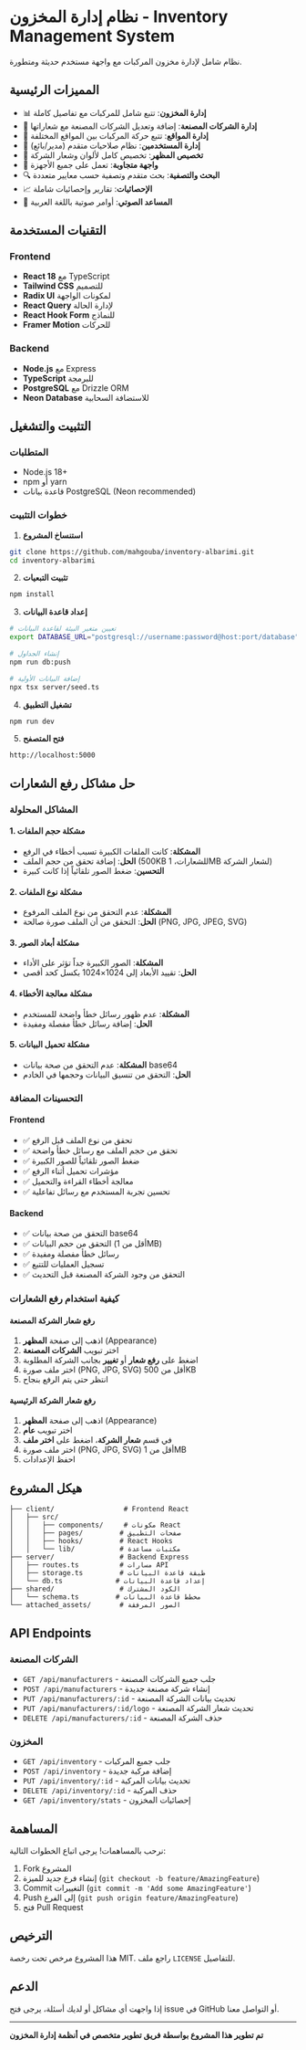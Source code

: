 # نظام إدارة المخزون - Inventory Management System

نظام شامل لإدارة مخزون المركبات مع واجهة مستخدم حديثة ومتطورة.

## المميزات الرئيسية

- 📊 **إدارة المخزون**: تتبع شامل للمركبات مع تفاصيل كاملة
- 🏢 **إدارة الشركات المصنعة**: إضافة وتعديل الشركات المصنعة مع شعاراتها
- 📍 **إدارة المواقع**: تتبع حركة المركبات بين المواقع المختلفة
- 👥 **إدارة المستخدمين**: نظام صلاحيات متقدم (مدير/بائع)
- 🎨 **تخصيص المظهر**: تخصيص كامل لألوان وشعار الشركة
- 📱 **واجهة متجاوبة**: تعمل على جميع الأجهزة
- 🔍 **البحث والتصفية**: بحث متقدم وتصفية حسب معايير متعددة
- 📈 **الإحصائيات**: تقارير وإحصائيات شاملة
- 🎤 **المساعد الصوتي**: أوامر صوتية باللغة العربية

## التقنيات المستخدمة

### Frontend
- **React 18** مع TypeScript
- **Tailwind CSS** للتصميم
- **Radix UI** لمكونات الواجهة
- **React Query** لإدارة الحالة
- **React Hook Form** للنماذج
- **Framer Motion** للحركات

### Backend
- **Node.js** مع Express
- **TypeScript** للبرمجة
- **PostgreSQL** مع Drizzle ORM
- **Neon Database** للاستضافة السحابية

## التثبيت والتشغيل

### المتطلبات
- Node.js 18+
- npm أو yarn
- قاعدة بيانات PostgreSQL (Neon recommended)

### خطوات التثبيت

1. **استنساخ المشروع**
```bash
git clone https://github.com/mahgouba/inventory-albarimi.git
cd inventory-albarimi
```

2. **تثبيت التبعيات**
```bash
npm install
```

3. **إعداد قاعدة البيانات**
```bash
# تعيين متغير البيئة لقاعدة البيانات
export DATABASE_URL="postgresql://username:password@host:port/database"

# إنشاء الجداول
npm run db:push

# إضافة البيانات الأولية
npx tsx server/seed.ts
```

4. **تشغيل التطبيق**
```bash
npm run dev
```

5. **فتح المتصفح**
```
http://localhost:5000
```

## حل مشاكل رفع الشعارات

### المشاكل المحلولة

#### 1. مشكلة حجم الملفات
- **المشكلة**: كانت الملفات الكبيرة تسبب أخطاء في الرفع
- **الحل**: إضافة تحقق من حجم الملف (500KB للشعارات، 1MB لشعار الشركة)
- **التحسين**: ضغط الصور تلقائياً إذا كانت كبيرة

#### 2. مشكلة نوع الملفات
- **المشكلة**: عدم التحقق من نوع الملف المرفوع
- **الحل**: التحقق من أن الملف صورة صالحة (PNG, JPG, JPEG, SVG)

#### 3. مشكلة أبعاد الصور
- **المشكلة**: الصور الكبيرة جداً تؤثر على الأداء
- **الحل**: تقييد الأبعاد إلى 1024×1024 بكسل كحد أقصى

#### 4. مشكلة معالجة الأخطاء
- **المشكلة**: عدم ظهور رسائل خطأ واضحة للمستخدم
- **الحل**: إضافة رسائل خطأ مفصلة ومفيدة

#### 5. مشكلة تحميل البيانات
- **المشكلة**: عدم التحقق من صحة بيانات base64
- **الحل**: التحقق من تنسيق البيانات وحجمها في الخادم

### التحسينات المضافة

#### Frontend
- ✅ تحقق من نوع الملف قبل الرفع
- ✅ تحقق من حجم الملف مع رسائل خطأ واضحة
- ✅ ضغط الصور تلقائياً للصور الكبيرة
- ✅ مؤشرات تحميل أثناء الرفع
- ✅ معالجة أخطاء القراءة والتحميل
- ✅ تحسين تجربة المستخدم مع رسائل تفاعلية

#### Backend
- ✅ التحقق من صحة بيانات base64
- ✅ التحقق من حجم البيانات (أقل من 1MB)
- ✅ رسائل خطأ مفصلة ومفيدة
- ✅ تسجيل العمليات للتتبع
- ✅ التحقق من وجود الشركة المصنعة قبل التحديث

### كيفية استخدام رفع الشعارات

#### رفع شعار الشركة المصنعة
1. اذهب إلى صفحة **المظهر** (Appearance)
2. اختر تبويب **الشركات المصنعة**
3. اضغط على **رفع شعار** أو **تغيير** بجانب الشركة المطلوبة
4. اختر ملف صورة (PNG, JPG, SVG) أقل من 500KB
5. انتظر حتى يتم الرفع بنجاح

#### رفع شعار الشركة الرئيسية
1. اذهب إلى صفحة **المظهر** (Appearance)
2. اختر تبويب **عام**
3. في قسم **شعار الشركة**، اضغط على **اختر ملف**
4. اختر ملف صورة (PNG, JPG, SVG) أقل من 1MB
5. احفظ الإعدادات

## هيكل المشروع

```
├── client/                 # Frontend React
│   ├── src/
│   │   ├── components/     # مكونات React
│   │   ├── pages/         # صفحات التطبيق
│   │   ├── hooks/         # React Hooks
│   │   └── lib/           # مكتبات مساعدة
├── server/                # Backend Express
│   ├── routes.ts          # مسارات API
│   ├── storage.ts         # طبقة قاعدة البيانات
│   └── db.ts             # إعداد قاعدة البيانات
├── shared/                # الكود المشترك
│   └── schema.ts         # مخطط قاعدة البيانات
└── attached_assets/       # الصور المرفقة
```

## API Endpoints

### الشركات المصنعة
- `GET /api/manufacturers` - جلب جميع الشركات المصنعة
- `POST /api/manufacturers` - إنشاء شركة مصنعة جديدة
- `PUT /api/manufacturers/:id` - تحديث بيانات الشركة المصنعة
- `PUT /api/manufacturers/:id/logo` - تحديث شعار الشركة المصنعة
- `DELETE /api/manufacturers/:id` - حذف الشركة المصنعة

### المخزون
- `GET /api/inventory` - جلب جميع المركبات
- `POST /api/inventory` - إضافة مركبة جديدة
- `PUT /api/inventory/:id` - تحديث بيانات المركبة
- `DELETE /api/inventory/:id` - حذف المركبة
- `GET /api/inventory/stats` - إحصائيات المخزون

## المساهمة

نرحب بالمساهمات! يرجى اتباع الخطوات التالية:

1. Fork المشروع
2. إنشاء فرع جديد للميزة (`git checkout -b feature/AmazingFeature`)
3. Commit التغييرات (`git commit -m 'Add some AmazingFeature'`)
4. Push إلى الفرع (`git push origin feature/AmazingFeature`)
5. فتح Pull Request

## الترخيص

هذا المشروع مرخص تحت رخصة MIT. راجع ملف `LICENSE` للتفاصيل.

## الدعم

إذا واجهت أي مشاكل أو لديك أسئلة، يرجى فتح issue في GitHub أو التواصل معنا.

---

**تم تطوير هذا المشروع بواسطة فريق تطوير متخصص في أنظمة إدارة المخزون** 